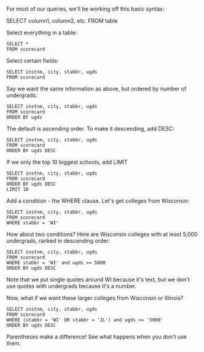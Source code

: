 For most of our queries, we'll be working off this basic syntax:

SELECT column1, column2, etc.
FROM table


Select everything in a table:
```
SELECT *
FROM scorecard
```


Select certain fields:
```
SELECT instnm, city, stabbr, ugds
FROM scorecard
```



Say we want the same information as above, but ordered by number of undergrads:

```
SELECT instnm, city, stabbr, ugds
FROM scorecard
ORDER BY ugds
```

The default is ascending order. To make it descending, add DESC:
```
SELECT instnm, city, stabbr, ugds
FROM scorecard
ORDER BY ugds DESC
```
If we only the top 10 biggest schools, add LIMIT

```
SELECT instnm, city, stabbr, ugds
FROM scorecard
ORDER BY ugds DESC
LIMIT 10
```
Add a condition - the WHERE clause. Let's get colleges from Wisconsin:

```
SELECT instnm, city, stabbr, ugds
FROM scorecard
WHERE stabbr = 'WI'
```
How about two conditions? Here are Wisconsin colleges with at least 5,000 undergrads, ranked in descending order:

```
SELECT instnm, city, stabbr, ugds
FROM scorecard
WHERE stabbr = 'WI' and ugds >= 5000
ORDER BY ugds DESC
```
Note that we put single quotes around WI because it's text, but we don't use quotes with undergrads because it's a number.

Now, what if we want these larger colleges from Wisconsin or Illinois?
```
SELECT instnm, city, stabbr, ugds
FROM scorecard
WHERE (stabbr = 'WI' OR stabbr = 'IL') and ugds >= '5000'
ORDER BY ugds DESC
```
Parentheses make a difference! See what happens when you don't use them.
